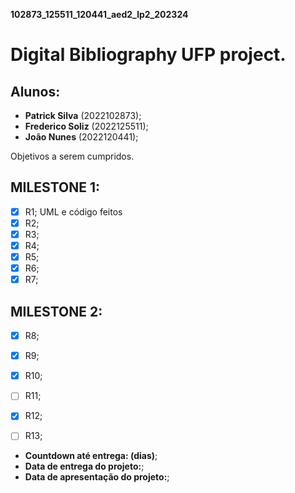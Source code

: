**102873_125511_120441_aed2_lp2_202324**
# Digital Bibliography UFP project.
## Alunos: 
- **Patrick Silva** (2022102873);
- **Frederico Soliz** (2022125511);
- **João Nunes** (2022120441);

Objetivos a serem cumpridos.
## MILESTONE 1:

- [x] R1; UML e código feitos
- [x] R2; 
- [x] R3;  
- [x] R4; 
- [x] R5;  
- [x] R6;
- [x] R7;

## MILESTONE 2:

- [x] R8;
- [x] R9;
- [x] R10;
- [ ] R11;
- [x] R12; 
- [ ] R13;



- **Countdown até entrega: (dias)**;
- **Data de entrega do projeto:**;
- **Data de apresentação do projeto:**;



